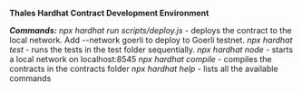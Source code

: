 **Thales Hardhat Contract Development Environment**

**_Commands:_**
_npx hardhat run scripts/deploy.js_ - deploys the contract to the local network. Add --network goerli to deploy to Goerli testnet.
_npx hardhat test_ - runs the tests in the test folder sequentially.
_npx hardhat node_ - starts a local network on localhost:8545
_npx hardhat compile_ - compiles the contracts in the contracts folder
_npx hardhat help_ - lists all the available commands
